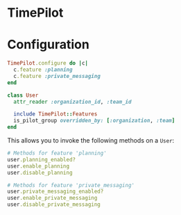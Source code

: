 # TimePilot

# Configuration

```ruby
TimePilot.configure do |c|
  c.feature :planning
  c.feature :private_messaging
end
```

```ruby
class User
  attr_reader :organization_id, :team_id

  include TimePilot::Features
  is_pilot_group overridden_by: [:organization, :team]
end
```

This allows you to invoke the following methods on a `User`:

```ruby
# Methods for feature 'planning'
user.planning_enabled?
user.enable_planning
user.disable_planning

# Methods for feature 'private_messaging'
user.private_messaging_enabled?
user.enable_private_messaging
user.disable_private_messaging
```
